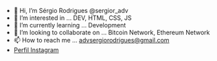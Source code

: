 - 👋 Hi, I’m Sérgio Rodrigues @sergior_adv 
- 👀 I’m interested in ... DEV, HTML, CSS, JS
- 🌱 I’m currently learning ... Development
- 💞️ I’m looking to collaborate on ... Bitcoin Network, Ethereum Network
- 📫 How to reach me ... advsergiorodrigues@gmail.com
  <li><a href="http://instagram.com/sergior.cbr/" target="_black"> Perfil Instagram</a></li>
<!---
Sayfor/Sayfor is a ✨ special ✨ repository because its `README.md` (this file) appears on your GitHub profile.
You can click the Preview link to take a look at your changes.
--->
